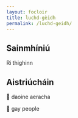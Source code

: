 ```yaml
---
layout: focloir
title: luchd-gèidh
permalink: /luchd-geidh/
---
```


## Sainmhíniú

Ri thighinn

## Aistriúcháin

&#x1f3f4;&#xe0067;&#xe0062;&#xe0073;&#xe0063;&#xe0074;&#xe007f; daoine aeracha

&#x1f3f4;&#xe0067;&#xe0062;&#xe0065;&#xe006e;&#xe0067;&#xe007f; gay people